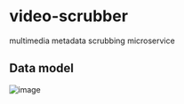 # video-scrubber
multimedia metadata scrubbing microservice


## Data model

![image](https://user-images.githubusercontent.com/37352122/133807312-1481d302-e48f-4a20-8030-ccc73b4fcd89.png)
